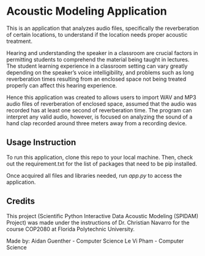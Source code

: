 # Acoustic Modeling Application
This is an application that analyzes audio files, specifically the reverberation of certain locations, to understand if the location needs proper acoustic treatment. <br />

Hearing and understanding the speaker in a classroom are crucial factors in permitting students to comprehend the material being taught in lectures. The student learning experience in a classroom setting can vary greatly depending on the speaker’s voice intelligibility, and problems such as long reverberation times resulting from an enclosed space not being treated properly can affect this hearing experience. <br />

Hence this application was created to allows users to import WAV and MP3 audio files of reverberation of enclosed space, assumed that the audio was recorded has at least one second of reverberation time. The program can interpret any valid audio, however, is focused on analyzing the sound of a hand clap recorded around three meters away from a recording device. <br />

## Usage Instruction
To run this application, clone this repo to your local machine. Then, 
check out the requirement.txt for the list of packages that need to be pip installed.

Once acquired all files and libraries needed, run _app.py_ to access the application. <br />

## Credits
This project (Scientific Python Interactive Data Acoustic Modeling (SPIDAM) Project) was made under the instructions of Dr. Christian Navarro for the course COP2080 at Florida Polytechnic University.

Made by:
Aidan Guenther - Computer Science
Le Vi Pham - Computer Science
